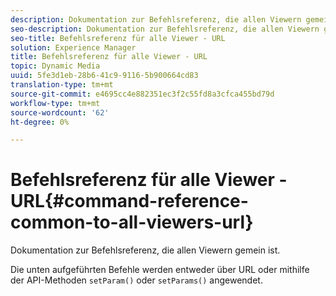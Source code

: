```yaml
---
description: Dokumentation zur Befehlsreferenz, die allen Viewern gemein ist.
seo-description: Dokumentation zur Befehlsreferenz, die allen Viewern gemein ist.
seo-title: Befehlsreferenz für alle Viewer - URL
solution: Experience Manager
title: Befehlsreferenz für alle Viewer - URL
topic: Dynamic Media
uuid: 5fe3d1eb-28b6-41c9-9116-5b900664cd83
translation-type: tm+mt
source-git-commit: e4695cc4e882351ec3f2c55fd8a3cfca455bd79d
workflow-type: tm+mt
source-wordcount: '62'
ht-degree: 0%

---
```



# Befehlsreferenz für alle Viewer - URL{#command-reference-common-to-all-viewers-url}

Dokumentation zur Befehlsreferenz, die allen Viewern gemein ist.

Die unten aufgeführten Befehle werden entweder über URL oder mithilfe der API-Methoden `setParam()` oder `setParams()` angewendet.
